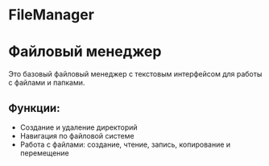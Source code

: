 # FileManager
# Файловый менеджер

Это базовый файловый менеджер с текстовым интерфейсом для работы с файлами и папками.

## Функции:
- Создание и удаление директорий
- Навигация по файловой системе
- Работа с файлами: создание, чтение, запись, копирование и перемещение
